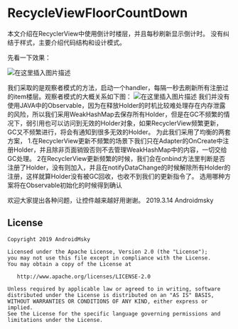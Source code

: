 # RecycleViewFloorCountDown


本文介绍在RecyclerView中使用倒计时楼层，并且每秒刷新显示倒计时。
没有纠结于样式，主要介绍代码结构和设计模式。

先看一下效果：

 ![在这里插入图片描述](https://img-blog.csdnimg.cn/20190314162447643.gif)

我们采取的是观察者模式的方法，启动一个handler，每隔一秒去刷新所有注册过的item楼层。观察者模式的大概关系如下图：
![在这里插入图片描述](https://img-blog.csdnimg.cn/20190314165911923.png?x-oss-process=image/watermark,type_ZmFuZ3poZW5naGVpdGk,shadow_10,text_aHR0cHM6Ly9ibG9nLmNzZG4ubmV0L0FuZHJvaWRNc2t5,size_16,color_FFFFFF,t_70)
我们并没有使用JAVA中的Observable，因为在释放Holder的时机比较难处理存在内存泄露的风险，所以我们采用WeakHashMap去保存所有Holder，但是在GC不频繁的情况下，弱引用也可以访问到无效的Holder对象，如果RecyclerView频繁更新，GC又不频繁进行，将会有通知到很多无效的Holder。
为此我们采用了均衡的两套方案，
1.在RecyclerView更新不频繁的场景下我们只在Adapter的OnCreate中注册Holder，并且除非页面销毁否则不去管理WeakHashMap中的内容，一切交给GC处理。
2在RecyclerView更新频繁的时候，我们会在onbind方法里判断是否注册了Holder，没有则加入，并且在notifyDataChange的时候解除所有Holder的注册，这样就算Holder没有被GC回收，也收不到我们的更新指令了。
选用哪种方案将在Observable初始化的时候得到确认





欢迎大家提出各种问题，让控件越来越好用谢谢。
	2019.3.14 Androidmsky
## License

    Copyright 2019 AndroidMsky

    Licensed under the Apache License, Version 2.0 (the "License");
    you may not use this file except in compliance with the License.
    You may obtain a copy of the License at

       http://www.apache.org/licenses/LICENSE-2.0

    Unless required by applicable law or agreed to in writing, software
    distributed under the License is distributed on an "AS IS" BASIS,
    WITHOUT WARRANTIES OR CONDITIONS OF ANY KIND, either express or implied.
    See the License for the specific language governing permissions and
    limitations under the License.

